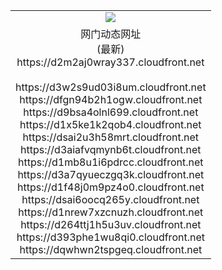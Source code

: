 ﻿<table>
  <tr></tr>
  <tr><td colspan=2 align=center><img src="https://d2m2aj0wray337.cloudfront.net/Up/oGate.jpg" /></td></tr>
  <tr><td colspan=2 align=center>网门动态网址<br/>(最新)
<br>https://d2m2aj0wray337.cloudfront.net
<br/>
<br>https://d3w2s9ud03i8um.cloudfront.net
<br>https://dfgn94b2h1ogw.cloudfront.net
<br>https://d9bsa4olnl699.cloudfront.net
<br>https://d1x5ke1k2qob4.cloudfront.net
<br>https://dsai2u3h58mrt.cloudfront.net
<br>https://d3aiafvqmynb6t.cloudfront.net
<br>https://d1mb8u1i6pdrcc.cloudfront.net
<br>https://d3a7qyueczgq3k.cloudfront.net
<br>https://d1f48j0m9pz4o0.cloudfront.net
<br>https://dsai6oocq265y.cloudfront.net
<br>https://d1nrew7xzcnuzh.cloudfront.net
<br>https://d264ttj1h5u3uv.cloudfront.net
<br>https://d393phe1wu8qi0.cloudfront.net
<br>https://dqwhwn2tspgeq.cloudfront.net
    </td>
  </tr>
</table>
